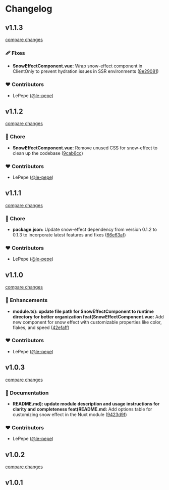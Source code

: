 # Changelog


## v1.1.3

[compare changes](https://github.com/le-pepe/nuxt-snow-effect/compare/v1.1.2...v1.1.3)

### 🩹 Fixes

- **SnowEffectComponent.vue:** Wrap snow-effect component in ClientOnly to prevent hydration issues in SSR environments ([8e29081](https://github.com/le-pepe/nuxt-snow-effect/commit/8e29081))

### ❤️ Contributors

- LePepe ([@le-pepe](http://github.com/le-pepe))

## v1.1.2

[compare changes](https://github.com/le-pepe/nuxt-snow-effect/compare/v1.1.1...v1.1.2)

### 🏡 Chore

- **SnowEffectComponent.vue:** Remove unused CSS for snow-effect to clean up the codebase ([9cab6cc](https://github.com/le-pepe/nuxt-snow-effect/commit/9cab6cc))

### ❤️ Contributors

- LePepe ([@le-pepe](http://github.com/le-pepe))

## v1.1.1

[compare changes](https://github.com/le-pepe/nuxt-snow-effect/compare/v1.1.0...v1.1.1)

### 🏡 Chore

- **package.json:** Update snow-effect dependency from version 0.1.2 to 0.1.3 to incorporate latest features and fixes ([66e63af](https://github.com/le-pepe/nuxt-snow-effect/commit/66e63af))

### ❤️ Contributors

- LePepe ([@le-pepe](http://github.com/le-pepe))

## v1.1.0

[compare changes](https://github.com/le-pepe/nuxt-snow-effect/compare/v1.0.3...v1.1.0)

### 🚀 Enhancements

- **module.ts): update file path for SnowEffectComponent to runtime directory for better organization feat(SnowEffectComponent.vue:** Add new component for snow effect with customizable properties like color, flakes, and speed ([42efaff](https://github.com/le-pepe/nuxt-snow-effect/commit/42efaff))

### ❤️ Contributors

- LePepe ([@le-pepe](http://github.com/le-pepe))

## v1.0.3

[compare changes](https://github.com/le-pepe/nuxt-snow-effect/compare/v1.0.2...v1.0.3)

### 📖 Documentation

- **README.md): update module description and usage instructions for clarity and completeness feat(README.md:** Add options table for customizing snow effect in the Nuxt module ([9423d9f](https://github.com/le-pepe/nuxt-snow-effect/commit/9423d9f))

### ❤️ Contributors

- LePepe ([@le-pepe](http://github.com/le-pepe))

## v1.0.2

[compare changes](https://github.com/le-pepe/nuxt-snow-effect/compare/v1.0.1...v1.0.2)

## v1.0.1

